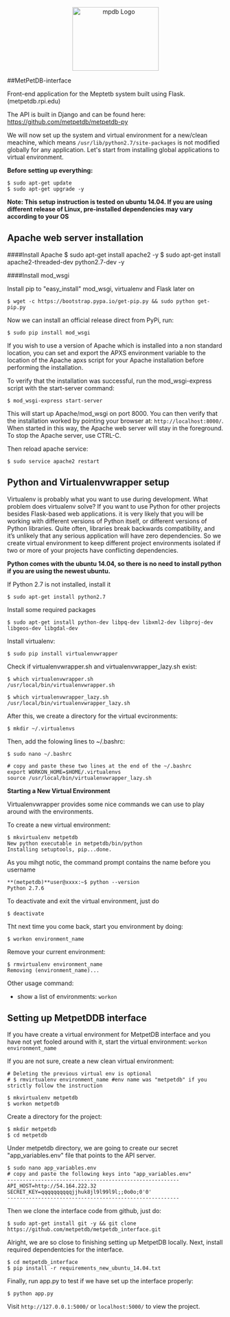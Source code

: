 <a name="logo"/>
<div align="center">
<a href="http://metpetdb.rpi.edu/" target="_blank">
<img src="http://metpetdb.rpi.edu/metpetweb/images/mpdb-logo.gif" alt="mpdb Logo" width="201" height="148"></img>
</a>
</div>

##MetPetDB-interface

Front-end application for the Meptetb system built using Flask.
(metpetdb.rpi.edu)

The API is built in Django and can be found here: https://github.com/metpetdb/metpetdb-py

We will now set up the system and virtual environment for a new/clean meachine, which means `/usr/lib/python2.7/site-packages` is not modified globally for any application. Let's start from installing global applications to virtual environment.

**Before setting up everything:**

	$ sudo apt-get update
	$ sudo apt-get upgrade -y

**Note: This setup instruction is tested on ubuntu 14.04. If you are using different release of Linux, pre-installed dependencies may vary according to your OS**
	
Apache web server installation
------------------------------

####Install Apache
    $ sudo apt-get install apache2 -y
    $ sudo apt-get install apache2-threaded-dev python2.7-dev -y
	
####Install mod_wsgi

Install pip to "easy_install" mod_wsgi, virtualenv and Flask later on

	$ wget -c https://bootstrap.pypa.io/get-pip.py && sudo python get-pip.py
	

Now we can install an official release direct from PyPi, run:

	$ sudo pip install mod_wsgi

If you wish to use a version of Apache which is installed into a non standard location, you can set and export the APXS environment variable to the location of the Apache apxs script for your Apache installation before performing the installation.

To verify that the installation was successful, run the mod_wsgi-express script with the start-server command:

	$ mod_wsgi-express start-server
	
This will start up Apache/mod_wsgi on port 8000. You can then verify that the installation worked by pointing your browser at:
	`http://localhost:8000/`. When started in this way, the Apache web server will stay in the foreground. To stop the Apache server, use CTRL-C.

Then reload apache service:

	$ sudo service apache2 restart
	
## Python and Virtualenvwrapper setup

Virtualenv is probably what you want to use during development.
What problem does virtualenv solve? If you want to use Python for other projects besides Flask-based web applications. it is very likely that you will be working with different versions of Python itself, or different versions of Python libraries. Quite often, libraries break backwards compatibility, and it’s unlikely that any serious application will have zero dependencies. So we create virtual environment to keep different project environments isolated if two or more of your projects have conflicting dependencies.

**Python comes with the ubuntu 14.04, so there is no need to install python if you are using the newest ubuntu.**

If Python 2.7 is not installed, install it

`$ sudo apt-get install python2.7`
	
Install some required packages

	$ sudo apt-get install python-dev libpq-dev libxml2-dev libproj-dev libgeos-dev libgdal-dev

Install virtualenv:

	$ sudo pip install virtualenvwrapper
	
Check if virtualenvwrapper.sh and virtualenvwrapper_lazy.sh exist:

	$ which virtualenvwrapper.sh
	/usr/local/bin/virtualenvwrapper.sh
	
	$ which virtualenvwrapper_lazy.sh
	/usr/local/bin/virtualenvwrapper_lazy.sh
	
After this, we create a directory for the virtual evcironments:

	$ mkdir ~/.virtualenvs
	
Then, add the folowing lines to ~/.bashrc:

	$ sudo nano ~/.bashrc
	
	# copy and paste these two lines at the end of the ~/.bashrc
	export WORKON_HOME=$HOME/.virtualenvs
	source /usr/local/bin/virtualenvwrapper_lazy.sh
	
**Starting a New Virtual Environment**

Virtualenvwrapper provides some nice commands we can use to play around with the environments.

To create a new virtual environment:

	$ mkvirtualenv metpetdb
	New python executable in metpetdb/bin/python
	Installing setuptools, pip...done.
	
As you mihgt notic, the command prompt contains the name before you username
	
	**(metpetdb)**user@xxxx:~$ python --version
	Python 2.7.6

To deactivate and exit the virtual environment, just do

	$ deactivate
	
Tht next time you come back, start you environment by doing:

	$ workon environment_name
	
Remove your current environment:

	$ rmvirtualenv environment_name
	Removing (environment_name)...

Other usage command:
- show a list of environments: `workon`

## Setting up MetpetDDB interface

If you have create a virtual environment for MetpetDB interface and you have not yet fooled around with it, start the virtual environment: `workon environment_name` 

If you are not sure, create a new clean virtual environment:
	
	# Deleting the previous virtual env is optional
	# $ rmvirtualenv environment_name #env name was "metpetdb" if you strictly follow the instruction
	
	$ mkvirtualenv metpetdb
	$ workon metpetdb
	
Create a directory for the project:

	$ mkdir metpetdb
	$ cd metpetdb
	
Under metpetdb directory, we are going to create our secret "app_variables.env" file that points to the API server.

	$ sudo nano app_variables.env
	# copy and paste the following keys into "app_variables.env"
	--------------------------------------------------------
	API_HOST=http://54.164.222.32
	SECRET_KEY=qqqqqqqqqqjjhuk8jl9l99l9l;;0o0o;0'0'
	--------------------------------------------------------
	
Then we clone the interface code from github, just do:
	
	$ sudo apt-get install git -y && git clone https://github.com/metpetdb/metpetdb_interface.git
	
Alright, we are so close to finishing setting up MetpetDB locally. Next, install required dependentcies for the interface.
		
	$ cd metpetdb_interface
	$ pip install -r requirements_new_ubuntu_14.04.txt
	
Finally, run app.py to test if we have set up the interface properly:

	$ python app.py

Visit `http://127.0.0.1:5000/` or `localhost:5000/` to view the project.
	

	
